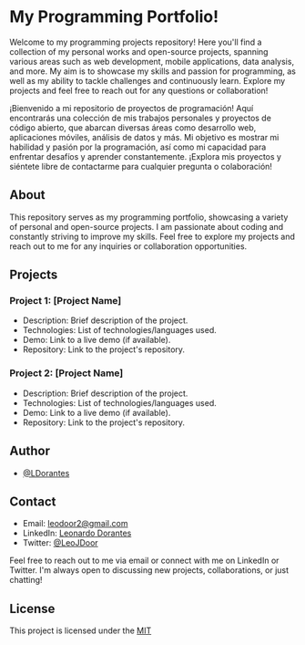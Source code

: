 # My Programming Portfolio!
Welcome to my programming projects repository! Here you'll find a collection of my personal works and open-source projects, spanning various areas such as web development, mobile applications, data analysis, and more. My aim is to showcase my skills and passion for programming, as well as my ability to tackle challenges and continuously learn. Explore my projects and feel free to reach out for any questions or collaboration!

¡Bienvenido a mi repositorio de proyectos de programación! Aquí encontrarás una colección de mis trabajos personales y proyectos de código abierto, que abarcan diversas áreas como desarrollo web, aplicaciones móviles, análisis de datos y más. Mi objetivo es mostrar mi habilidad y pasión por la programación, así como mi capacidad para enfrentar desafíos y aprender constantemente. ¡Explora mis proyectos y siéntete libre de contactarme para cualquier pregunta o colaboración!

## About
This repository serves as my programming portfolio, showcasing a variety of personal and open-source projects. I am passionate about coding and constantly striving to improve my skills. Feel free to explore my projects and reach out to me for any inquiries or collaboration opportunities.

## Projects

### Project 1: [Project Name]
- Description: Brief description of the project.
- Technologies: List of technologies/languages used.
- Demo: Link to a live demo (if available).
- Repository: Link to the project's repository.

### Project 2: [Project Name]
- Description: Brief description of the project.
- Technologies: List of technologies/languages used.
- Demo: Link to a live demo (if available).
- Repository: Link to the project's repository.

## Author
- [@LDorantes](https://github.com/LDorantes)

## Contact
- Email: leodoor2@gmail.com
- LinkedIn: [Leonardo Dorantes](www.linkedin.com/in/leonardo-dorantes-9a5b491a0)
- Twitter: [@LeoJDoor](https://twitter.com/LeoJDoor)

Feel free to reach out to me via email or connect with me on LinkedIn or Twitter. I'm always open to discussing new projects, collaborations, or just chatting!

## License
This project is licensed under the [MIT](https://choosealicense.com/licenses/mit/)
